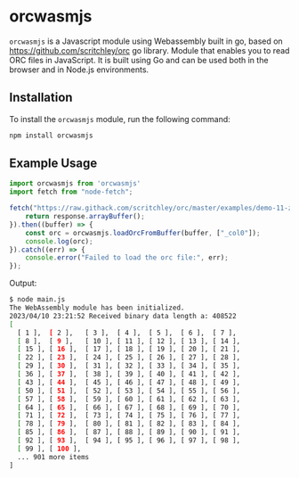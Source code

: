 # orcwasmjs

`orcwasmjs` is a Javascript module using Webassembly built in go, based on https://github.com/scritchley/orc go library. Module that enables you to read ORC files in JavaScript. It is built using Go and can be used both in the browser and in Node.js environments.

## Installation

To install the `orcwasmjs` module, run the following command:

```bash
npm install orcwasmjs
```

## Example Usage

```javascript
import orcwasmjs from 'orcwasmjs'
import fetch from "node-fetch";

fetch("https://raw.githack.com/scritchley/orc/master/examples/demo-11-zlib.orc").then((response) => {
    return response.arrayBuffer();
}).then((buffer) => {
    const orc = orcwasmjs.loadOrcFromBuffer(buffer, ["_col0"]);
    console.log(orc);
}).catch((err) => {
    console.error("Failed to load the orc file:", err);
});
```

Output:
```bash
$ node main.js
The WebAssembly module has been initialized.
2023/04/10 23:21:52 Received binary data length a: 408522
[
  [ 1 ],  [ 2 ],   [ 3 ],  [ 4 ],  [ 5 ],  [ 6 ],  [ 7 ],
  [ 8 ],  [ 9 ],   [ 10 ], [ 11 ], [ 12 ], [ 13 ], [ 14 ],
  [ 15 ], [ 16 ],  [ 17 ], [ 18 ], [ 19 ], [ 20 ], [ 21 ],
  [ 22 ], [ 23 ],  [ 24 ], [ 25 ], [ 26 ], [ 27 ], [ 28 ],
  [ 29 ], [ 30 ],  [ 31 ], [ 32 ], [ 33 ], [ 34 ], [ 35 ],
  [ 36 ], [ 37 ],  [ 38 ], [ 39 ], [ 40 ], [ 41 ], [ 42 ],
  [ 43 ], [ 44 ],  [ 45 ], [ 46 ], [ 47 ], [ 48 ], [ 49 ],
  [ 50 ], [ 51 ],  [ 52 ], [ 53 ], [ 54 ], [ 55 ], [ 56 ],
  [ 57 ], [ 58 ],  [ 59 ], [ 60 ], [ 61 ], [ 62 ], [ 63 ],
  [ 64 ], [ 65 ],  [ 66 ], [ 67 ], [ 68 ], [ 69 ], [ 70 ],
  [ 71 ], [ 72 ],  [ 73 ], [ 74 ], [ 75 ], [ 76 ], [ 77 ],
  [ 78 ], [ 79 ],  [ 80 ], [ 81 ], [ 82 ], [ 83 ], [ 84 ],
  [ 85 ], [ 86 ],  [ 87 ], [ 88 ], [ 89 ], [ 90 ], [ 91 ],
  [ 92 ], [ 93 ],  [ 94 ], [ 95 ], [ 96 ], [ 97 ], [ 98 ],
  [ 99 ], [ 100 ],
  ... 901 more items
]
```